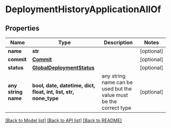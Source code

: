 # DeploymentHistoryApplicationAllOf


## Properties
Name | Type | Description | Notes
------------ | ------------- | ------------- | -------------
**name** | **str** |  | [optional] 
**commit** | [**Commit**](Commit.md) |  | [optional] 
**status** | [**GlobalDeploymentStatus**](GlobalDeploymentStatus.md) |  | [optional] 
**any string name** | **bool, date, datetime, dict, float, int, list, str, none_type** | any string name can be used but the value must be the correct type | [optional]

[[Back to Model list]](../README.md#documentation-for-models) [[Back to API list]](../README.md#documentation-for-api-endpoints) [[Back to README]](../README.md)


